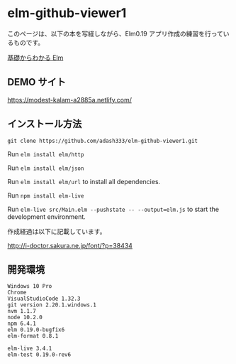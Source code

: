 # elm-github-viewer1

このページは、以下の本を写経しながら、Elm0.19 アプリ作成の練習を行っているものです。

[基礎からわかる Elm](https://amzn.to/2YYLeMQ)

## DEMO サイト

https://modest-kalam-a2885a.netlify.com/

## インストール方法

`git clone https://github.com/adash333/elm-github-viewer1.git`

Run `elm install elm/http`

Run `elm install elm/json`

Run `elm install elm/url` to install all dependencies.

Run `npm install elm-live`

Run `elm-live src/Main.elm --pushstate -- --output=elm.js` to start the development environment.

作成経過は以下に記載しています。

http://i-doctor.sakura.ne.jp/font/?p=38434

## 開発環境

```
Windows 10 Pro
Chrome
VisualStudioCode 1.32.3
git version 2.20.1.windows.1
nvm 1.1.7
node 10.2.0
npm 6.4.1
elm 0.19.0-bugfix6
elm-format 0.8.1

elm-live 3.4.1
elm-test 0.19.0-rev6
```
